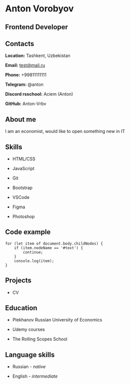 # Anton Vorobyov

## Frontend Developer


## Contacts

**Location:** Tashkent, Uzbekistan

**Email:** test@mail.ru

**Phone:** +99811111111

**Telegram:** @anton

**Discord rsschool:** Aciem (Anton)

**GitHub:** Anton-Vrbv


## About me
I am an economist, would like to open something new in IT


## Skills

* HTML/CSS

* JavaScript

* Git 

* Bootstrap

* VSCode

* Figma

* Photoshop


## Code example
```
for (let item of document.body.childNodes) {
    if (item.nodeName == '#text') {
        continue; 
    }
    console.log(item);
}
```
## Projects

* CV


## Education 
* Plekhanov Russian University of Economics

* Udemy courses

* The Rolling Scopes School


## Language skills

* Russian - *native*

* English - *intermediate*

